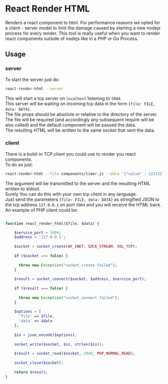 # React Render HTML

Renders a react component to html. For performance reasons we opted for a client - server model to limit the damage caused by starting a new nodejs process for every render.
This tool is really useful when you want to render react components outside of nodejs like in a PHP or Go Process.

## Usage
### server 
To start the server just do:   
```bash
react-render-html --server
```
This will start a tcp server on `localhost` listening to `5004`.  
This server will be waiting on incoming tcp data in the form `{file: FILE, data: DATA}`.  
The file props should be absolute or relative to the directory of the server.  
The file will be required (and accordingly any subsequent require will be also called) and the default component will be passed the data.  
The resulting HTML will be written to the same socket that sent the data.

### client
There is a build-in TCP client you could use to render you react components.  
To do so just: 
```bash
react-render-html --file components/timer.js --data '{"value" : 12213213}'
```
The argument will be transmitted to the server and the resulting HTML written to stdout.  
Surely You can do this with your own tcp client in any language.  
Just send the parameters `{file: FILE, data: DATA}`  as stringified JSON to the tcp address `127.0.0.1` on port `5004` and you will receive the HTML back.  
An example of PHP client could be:
```php

function react_render_html($file, $data) {

    $service_port = 5004;
    $address = '127.0.0.1';
    
    $socket = socket_create(AF_INET, SOCK_STREAM, SOL_TCP);
    
    if ($socket === false) {
    
      throw new Exception("socket_create failed");
    }
    
    $result = socket_connect($socket, $address, $service_port);
    
    if ($result === false) {
    
      throw new Exception("socket_connect failed");
    }
    
    $options = [
      'file' => $file,
      'data' => $data
    ];
    
    $in = json_encode($options);
    
    socket_write($socket, $in, strlen($in));
    
    $result = socket_read($socket, 2048, PHP_NORMAL_READ);
    
    socket_close($socket);
    
    return $result;
}

```









